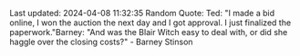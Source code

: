 Last updated: 2024-04-08 11:32:35
Random Quote: Ted: "I made a bid online, I won the auction the next day and I got approval. I just finalized the paperwork."Barney: "And was the Blair Witch easy to deal with, or did she haggle over the closing costs?" - Barney Stinson